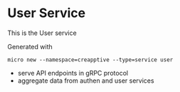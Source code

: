 # User Service

This is the User service

Generated with

```
micro new --namespace=creapptive --type=service user
```

* serve API endpoints in gRPC protocol
* aggregate data from authen and user services
